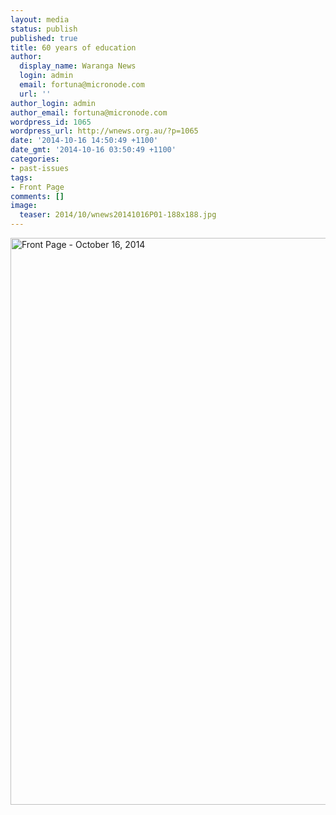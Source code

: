 ```yaml
---
layout: media
status: publish
published: true
title: 60 years of education
author:
  display_name: Waranga News
  login: admin
  email: fortuna@micronode.com
  url: ''
author_login: admin
author_email: fortuna@micronode.com
wordpress_id: 1065
wordpress_url: http://wnews.org.au/?p=1065
date: '2014-10-16 14:50:49 +1100'
date_gmt: '2014-10-16 03:50:49 +1100'
categories:
- past-issues
tags:
- Front Page
comments: []
image:
  teaser: 2014/10/wnews20141016P01-188x188.jpg
---
```


<a href="{{ site.url }}/images/2014/10/wnews20141016P01.pdf"><img class="alignnone size-full wp-image-1063" alt="Front Page - October 16, 2014" src="{{ site.url }}/images/2014/10/wnews20141016P01.jpg" width="624" height="907" /></a>
